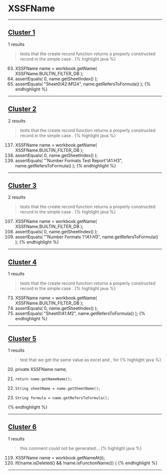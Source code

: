 # XSSFName

***

## [Cluster 1](./1)
1 results
> tests that the create record function returns a properly constructed record in the simple case . 
{% highlight java %}
63. XSSFName name = workbook.getName( XSSFName.BUILTIN_FILTER_DB );
64. assertEquals( 0, name.getSheetIndex() );
65. assertEquals( "Sheet0!$A$2:$M$124", name.getRefersToFormula() );
{% endhighlight %}

***

## [Cluster 2](./2)
2 results
> tests that the create record function returns a properly constructed record in the simple case . 
{% highlight java %}
137. XSSFName name = workbook.getName( XSSFName.BUILTIN_FILTER_DB );
138. assertEquals( 0, name.getSheetIndex() );
139. assertEquals( "'Number Formats Test Report'!$A$1:$H$3", name.getRefersToFormula() );
{% endhighlight %}

***

## [Cluster 3](./3)
2 results
> tests that the create record function returns a properly constructed record in the simple case . 
{% highlight java %}
107. XSSFName name = workbook.getName( XSSFName.BUILTIN_FILTER_DB );
108. assertEquals( 0, name.getSheetIndex() );
109. assertEquals( "'Number Formats 1'!$A$1:$H$3", name.getRefersToFormula() );
{% endhighlight %}

***

## [Cluster 4](./4)
1 results
> tests that the create record function returns a properly constructed record in the simple case . 
{% highlight java %}
73. XSSFName name = workbook.getName( XSSFName.BUILTIN_FILTER_DB );
74. assertEquals( 0, name.getSheetIndex() );
75. assertEquals( "Sheet0!$A$1:$M$2", name.getRefersToFormula() );
{% endhighlight %}

***

## [Cluster 5](./5)
1 results
> test that we get the same value as excel and , for 
{% highlight java %}
20. private XSSFName name;
28.     return name.getNameName();
32.     String sheetName = name.getSheetName();
33.     String formula = name.getRefersToFormula();
{% endhighlight %}

***

## [Cluster 6](./6)
1 results
> this comment could not be generated...
{% highlight java %}
119. XSSFName name = workbook.getNameAt(i);
120. if(!name.isDeleted() && !name.isFunctionName()) {
{% endhighlight %}

***

